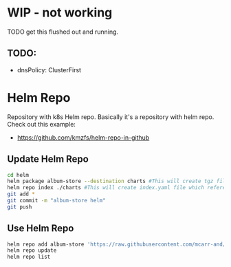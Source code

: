 # WIP - not working

TODO get this flushed out and running.

## TODO:
* dnsPolicy: ClusterFirst


# Helm Repo
Repository with k8s Helm repo.
Basically it's a repository with helm repo.
Check out this example:
- https://github.com/kmzfs/helm-repo-in-github

## Update Helm Repo
```bash
cd helm
helm package album-store --destination charts #This will create tgz file with chart in charts directory
helm repo index ./charts #This will create index.yaml file which references album-store.yaml
git add *
git commit -m "album-store helm"
git push
```

## Use Helm Repo
```bash
helm repo add album-store 'https://raw.githubusercontent.com/mcarr-and/go-gin-otelcollector/master/helm/charts'
helm repo update
helm repo list
```

